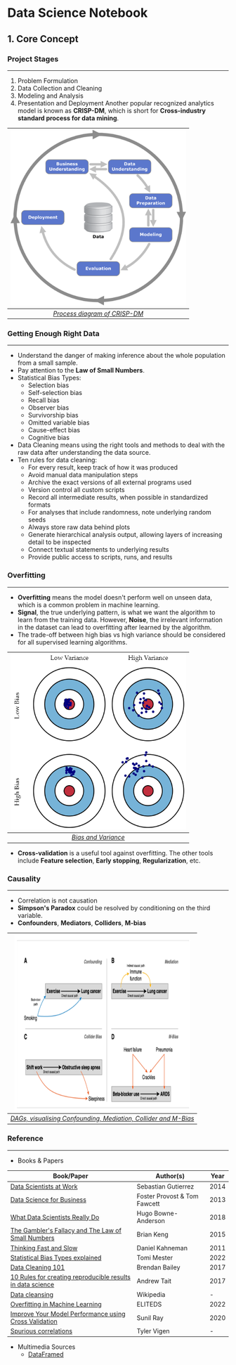 # Data Science Notebook
## 1. Core Concept
### Project Stages
---
1. Problem Formulation
2. Data Collection and Cleaning
3. Modeling and Analysis
4. Presentation and Deployment
Another popular recognized analytics model is known as **CRISP-DM**, which is short for **Cross-industry standard process for data mining**.

| <img src="./Assets/images/CRISP-DM_Process_Diagram.png" width="400" height="400" /> |
|:--:|
| [*Process diagram of CRISP-DM*](https://en.wikipedia.org/wiki/Cross-industry_standard_process_for_data_mining) |

### Getting Enough Right Data
---
- Understand the danger of making inference about the whole population from a small sample. 
- Pay attention to the **Law of Small Numbers**.
- Statistical Bias Types:
  - Selection bias
  - Self-selection bias
  - Recall bias
  - Observer bias
  - Survivorship bias
  - Omitted variable bias
  - Cause-effect bias
  - Cognitive bias
- Data Cleaning means using the right tools and methods to deal with the raw data after understanding the data source. 
- Ten rules for data cleaning:
  - For every result, keep track of how it was produced
  - Avoid manual data manipulation steps
  - Archive the exact versions of all external programs used
  - Version control all custom scripts
  - Record all intermediate results, when possible in standardized formats
  - For analyses that include randomness, note underlying random seeds
  - Always store raw data behind plots
  - Generate hierarchical analysis output, allowing layers of increasing detail to be inspected
  - Connect textual statements to underlying results
  - Provide public access to scripts, runs, and results

### Overfitting
---
- **Overfitting** means the model doesn't perform well on unseen data, which is a common problem in machine learning. 
- **Signal**, the true underlying pattern, is what we want the algorithm to learn from the training data. However, **Noise**, the irrelevant information in the dataset can lead to overfitting after learned by the algorithm.
- The trade-off between high bias vs high variance should be considered for all supervised learning algorithms.

| <img src="./Assets/images/bias_variance_tradeoff.png" width="400" height="400" /> |
|:--:|
| [*Bias and Variance*](http://scott.fortmann-roe.com/docs/BiasVariance.html) |

- **Cross-validation** is a useful tool against overfitting. The other tools include **Feature selection**, **Early stopping**, **Regularization**, etc.

### Causality
---
- Correlation is not causation
- **Simpson's Paradox** could be resolved by conditioning on the third variable. 
- **Confounders**, **Mediators**, **Colliders**, **M-bias**

| <img src="./Assets/images/variable_bias.png" width="400" height="400" /> |
|:--:|
| [*DAGs, visualising Confounding, Mediation, Collider and M-Bias*](https://theoreticalecology.wordpress.com/2019/04/14/mediators-confounders-colliders-a-crash-course-in-causal-inference/) |

### Reference
---
- Books & Papers

Book/Paper | Author(s) | Year
--- | --- | ---
[Data Scientists at Work](./Assets/reference/Data%20Scientists%20at%20Work%20(Sebastian%20Gutierrez).pdf) | Sebastian Gutierrez | 2014
[Data Science for Business](./Assets/reference/Data%20Science%20for%20Business%20What%20You%20Need%20to%20Know%20About%20Data%20Mining%20and%20Data-Analytic%20Thinking%20by%20Foster%20Provost%2C%20Tom%20Fawcett.pdf) | Foster Provost & Tom Fawcett | 2013
[What Data Scientists Really Do](https://hbr.org/2018/08/what-data-scientists-really-do-according-to-35-data-scientists) | Hugo Bowne-Anderson | 2018
[The Gambler's Fallacy and The Law of Small Numbers](https://bjlkeng.github.io/posts/gamblers-fallacy-and-the-law-of-small-numbers/) | Brian Keng | 2015
[Thinking Fast and Slow](./Assets/reference/Thinking%2C%20Fast%20and%20Slow.pdf) | Daniel Kahneman | 2011
[Statistical Bias Types explained](https://data36.com/statistical-bias-types-explained/) | Tomi Mester | 2022
[Data Cleaning 101](https://towardsdatascience.com/data-cleaning-101-948d22a92e4) | Brendan Bailey | 2017
[10 Rules for creating reproducible results in data science](https://dataconomy.com/2017/07/10-rules-results-data-science/) | Andrew Tait | 2017
[Data cleansing](https://en.wikipedia.org/wiki/Data_cleansing) | Wikipedia | - 
[Overfitting in Machine Learning](https://elitedatascience.com/overfitting-in-machine-learning) | ELITEDS | 2022
[Improve Your Model Performance using Cross Validation](https://www.analyticsvidhya.com/blog/2018/05/improve-model-performance-cross-validation-in-python-r/) | Sunil Ray | 2020
[Spurious correlations](https://tylervigen.com/spurious-correlations) | Tyler Vigen | - 


- Multimedia Sources
  - [DataFramed](https://www.datacamp.com/podcast)
 

